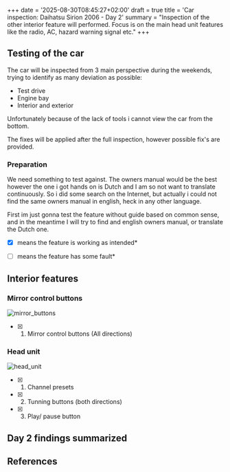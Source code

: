 +++
date = '2025-08-30T08:45:27+02:00'
draft = true
title = 'Car inspection: Daihatsu Sirion 2006 - Day 2'
summary = "Inspection of the other interior feature will performed. Focus is on the main head unit features like the radio, AC, hazard warning signal etc."
+++

## Testing of the car

The car will be inspected from 3 main perspective during the weekends, trying to identify as many deviation as possible:
- Test drive
- Engine bay
- Interior and exterior

Unfortunately because of the lack of tools i cannot view the car from the bottom.

The fixes will be applied after the full inspection, however possible fix's are provided.

### Preparation

We need something to test against. The owners manual would be the best however the one i got hands on is Dutch and I am so not want to translate continuously. So i did some search on the Internet, but actually i could not find the same owners manual in english, heck in any other language.

First im just gonna test the feature without guide based on common sense, and in the meantime I will try to find and english owners manual, or translate the Dutch one.

*[x] means the feature is working as intended*

*[ ] means the feature has some fault*

## Interior features

### Mirror control buttons

![mirror_buttons](/images/daihatsu_sirion_2006/mirror_buttons.jpg)


- [X] 1. Mirror control buttons (All directions)


### Head unit

![head_unit](/images/daihatsu_sirion_2006/head_unit.jpg)


- [X] 1. Channel presets
- [X] 2. Tunning buttons (both directions)
- [X] 3. Play/ pause button


## Day 2 findings summarized

## References